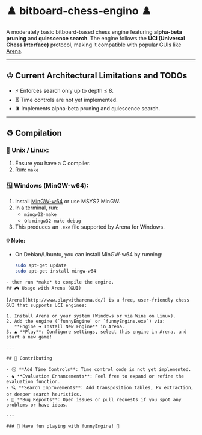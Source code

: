 # ♟️ bitboard-chess-engino ♟️

A moderately basic bitboard-based chess engine featuring **alpha-beta pruning** and **quiescence search**. The engine follows the **UCI (Universal Chess Interface)** protocol, making it compatible with popular GUIs like [Arena](http://www.playwitharena.de/).

---

## ♔ Current Architectural Limitations and TODOs
- ⚡ Enforces search only up to depth ≤ 8.
- ⏳ Time controls are not yet implemented.
- ♜ Implements alpha-beta pruning and quiescence search.

---

## ⚙️ Compilation

### 🐧 Unix / Linux:
1. Ensure you have a C compiler.
2. Run: `make`

### 🪟 Windows (MinGW-w64):
1. Install [MinGW-w64](https://www.mingw-w64.org/) or use MSYS2 MinGW.
2. In a terminal, run:
   - `mingw32-make`
   - or: `mingw32-make debug`
3. This produces an `.exe` file supported by Arena for Windows.

#### 💡 Note:
- On Debian/Ubuntu, you can install MinGW-w64 by running:
  ```bash
  sudo apt-get update
  sudo apt-get install mingw-w64
```
- then run *make* to compile the engine.
## 🎮 Usage with Arena (GUI)

[Arena](http://www.playwitharena.de/) is a free, user-friendly chess GUI that supports UCI engines:

1. Install Arena on your system (Windows or via Wine on Linux).
2. Add the engine (`funnyEngine` or `funnyEngine.exe`) via:
   **Engine → Install New Engine** in Arena.
3. ♟️ **Play**: Configure settings, select this engine in Arena, and start a new game!

---

## 🤝 Contributing

- 🕒 **Add Time Controls**: Time control code is not yet implemented.
- ♞ **Evaluation Enhancements**: Feel free to expand or refine the evaluation function.
- 🔍 **Search Improvements**: Add transposition tables, PV extraction, or deeper search heuristics.
- 🐛 **Bug Reports**: Open issues or pull requests if you spot any problems or have ideas.

---

### 🏁 Have fun playing with funnyEngine! 🏁

